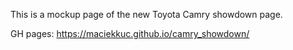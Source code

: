 This is a mockup page of the new Toyota Camry showdown page.

GH pages:
https://maciekkuc.github.io/camry_showdown/ 
